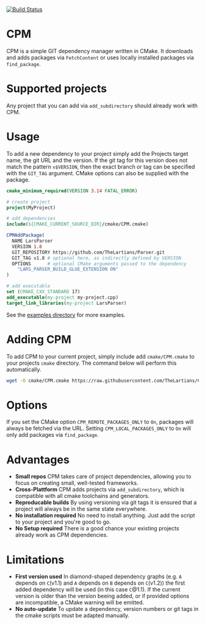 [![Build Status](https://travis-ci.com/TheLartians/CPM.svg?branch=master)](https://travis-ci.com/TheLartians/CPM)

# CPM

CPM is a simple GIT dependency manager written in CMake. It downloads and adds packages via `FetchContent` or uses locally installed packages via `find_package`.

# Supported projects

Any project that you can add via `add_subdirectory` should already work with CPM.

# Usage

To add a new dependency to your project simply add the Projects target name, the git URL and the version. If the git tag for this version does not match the pattern `v$VERSION`, then the exact branch or tag can be specified with the `GIT_TAG` argument. CMake options can also be supplied with the package.

```cmake
cmake_minimum_required(VERSION 3.14 FATAL_ERROR)

# create project
project(MyProject)

# add dependencies
include(${CMAKE_CURRENT_SOURCE_DIR}/cmake/CPM.cmake)

CPMAddPackage(
  NAME LarsParser
  VERSION 1.8
  GIT_REPOSITORY https://github.com/TheLartians/Parser.git
  GIT_TAG v1.8 # optional here, as indirectly defined by VERSION
  OPTIONS      # optional CMake arguments passed to the dependency
    "LARS_PARSER_BUILD_GLUE_EXTENSION ON"
)

# add executable
set (CMAKE_CXX_STANDARD 17)
add_executable(my-project my-project.cpp)
target_link_libraries(my-project LarsParser)
```

See the [examples directory](https://github.com/TheLartians/CPM/tree/master/examples) for more examples.

# Adding CPM

To add CPM to your current project, simply include add `cmake/CPM.cmake` to your projects `cmake` directory. The command below will perform this automatically.

```bash
wget -O cmake/CPM.cmake https://raw.githubusercontent.com/TheLartians/CPM/master/cmake/CPM.cmake
```

# Options

If you set the CMake option `CPM_REMOTE_PACKAGES_ONLY` to `On`, packages will always be fetched via the URL. Setting `CPM_LOCAL_PACKAGES_ONLY` to `On` will only add packages via `find_package`.

# Advantages

- **Small repos** CPM takes care of project dependencies, allowing you to focus on creating small, well-tested frameworks.
- **Cross-Plattform** CPM adds projects via `add_subdirectory`, which is compatible with all cmake toolchains and generators.
- **Reproducable builds** By using versioning via git tags it is ensured that a project will always be in the same state everywhere.
- **No installation required** No need to install anything. Just add the script to your project and you're good to go.
- **No Setup required** There is a good chance your existing projects already work as CPM dependencies.

# Limitations

- **First version used** In diamond-shaped dependency graphs (e.g. `A` depends on `C`(v1.1) and `A` depends on `B` depends on `C`(v1.2)) the first added dependency will be used (in this case `C`@1.1). If the current version is older than the version beeing added, or if provided options are incompatible, a CMake warning will be emitted.
- **No auto-update** To update a dependency, version numbers or git tags in the cmake scripts must be adapted manually.
